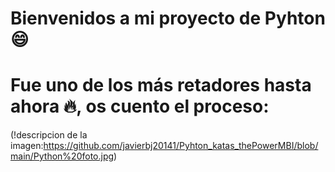 # Bienvenidos a mi proyecto de Pyhton 😄
# Fue uno de los más retadores hasta ahora 🔥, os cuento el proceso:
(!descripcion de la imagen:https://github.com/javierbj20141/Pyhton_katas_thePowerMBI/blob/main/Python%20foto.jpg)
